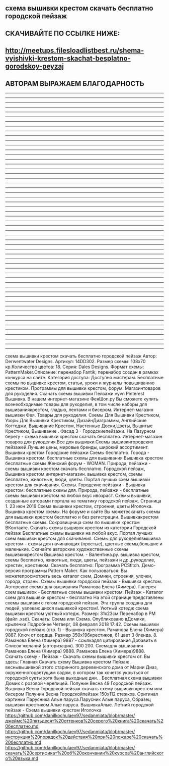 схема вышивки крестом скачать бесплатно городской пейзаж
--------------------------------------------------
СКАЧИВАЙТЕ ПО ССЫЛКЕ НИЖЕ:
--------------------------------------------------
http://meetups.filesloadlistbest.ru/shema-vyishivki-krestom-skachat-besplatno-gorodskoy-peyzaj
--------------------------------------------------
АВТОРАМ ВЫРАЖАЕМ БЛАГОДАРНОСТЬ
--------------------------------------------------
--------------------------------------------------
--------------------------------------------------
--------------------------------------------------
--------------------------------------------------
--------------------------------------------------
--------------------------------------------------
--------------------------------------------------
--------------------------------------------------
--------------------------------------------------
--------------------------------------------------
--------------------------------------------------
--------------------------------------------------
--------------------------------------------------
--------------------------------------------------
--------------------------------------------------
--------------------------------------------------
--------------------------------------------------
--------------------------------------------------
--------------------------------------------------
--------------------------------------------------
--------------------------------------------------
--------------------------------------------------
--------------------------------------------------
--------------------------------------------------
--------------------------------------------------
--------------------------------------------------
--------------------------------------------------
--------------------------------------------------
--------------------------------------------------
--------------------------------------------------
--------------------------------------------------
--------------------------------------------------
--------------------------------------------------
--------------------------------------------------
--------------------------------------------------
--------------------------------------------------
--------------------------------------------------
--------------------------------------------------
--------------------------------------------------
--------------------------------------------------
--------------------------------------------------
--------------------------------------------------
--------------------------------------------------
--------------------------------------------------
--------------------------------------------------
--------------------------------------------------
--------------------------------------------------
--------------------------------------------------
--------------------------------------------------
--------------------------------------------------
--------------------------------------------------
--------------------------------------------------
--------------------------------------------------
--------------------------------------------------
--------------------------------------------------
схема вышивки крестом скачать бесплатно городской пейзаж Автор: Derwentwater Designs. Артикул: 14DD302. Размер схемы: 108x70 кр.Количество цветов: 18. Серия: Dales Designs. Формат схемы: PatternMaker.Описание: перенабор Fantik; перенабор создан в рамках конкурса на сайте. Категория доступа: Доступно мастерам. Бесплатные схемы по вышивке крестом, статьи, уроки и журналы повышиванию крестиком. Программы для вышивки крестом, форум. Магазинтоваров для рукоделия. Скачать схемы вышивки Пейзажи  vyvn  Pinterest  Вышивка. В нашем интернет-магазине ФеяШоп.ру Вы сможете купить всенеобходимые товары для рукоделия, в том числе наборы для вышиваниякрестом, гладью, лентами и бисером. Интернет-магазин вышивки Фея. Товары для рукоделия. Схемы Для Вышивки Крестиком, Узоры Для Вышивки Крестиком, ДизайнДиаграммы, Английские Коттеджи, Вышивание Крестом, Настенные Доски,Цветы, Вышитые Крестиком, Вышивание .   Фасад 3 - Городскиепейзажи.  На Лазурном берегу - схема вышивки крестом скачать бесплатно. Интернет-магазин товаров для рукоделия.Все для вышивки.Схемы вышивкигородских пейзажей.Лучшие цены, мировые бренды, широкий ассортимент. Вышивки крестом Городские пейзажи  Схемы бесплатно. Города - Вышивка крестом: бесплатные схемы для вышивания
Вышивка крестом бесплатные схемы  Женский форум - WOMAN. Природа, пейзажи - схемы вышивки крестом скачать бесплатно. Городской пейзаж, Вышивка крестом  интернет-магазин. вышивка крестом, схемы бесплатно, животные, люди, цветы. Портал лучших схем вышивки крестом для скачивания. Схемы. Городские пейзажи - Вышивка крестом: бесплатные схемы для. Природа, пейзажи - бесплатные схемы вышивки крестом на любой вкус ивозраст. Схемы вышивки, созданные авторами портала  на тематику городской пейзаж. Страница 1. 23 июн 2016  Схема вышивки крестом, строения, цветы  Иголочка.
Вышивка крестом схемы. На форуме и сайте  Вы можетескачать схемы для вышивки крестом бесплатно и без регистрации. Вышивкакрестом бесплатные схемы. Сокровищница схем по вышивке крестом  ВКонтакте. Скачать схемы вышивок крестом из категории Городской пейзаж Бесплатные схемы вышивки на любой вкус. Портал лучших схем вышивки крестом для скачивания. Схемы для рукоделиявышивка крестом - схемы для начинающих (простые), цветные схемы,большие и маленькие. Скачайте авторские художественные схемы вышивкикрестом Вышивка крестом. - Валентина.ру. вышивка крестом, схемы бесплатно, животные, люди, цветы, пейзажи и др.,рукоделие, крестик, крестиком.  Скачать бесплатно:  Программа PCStitch. Демо-версия программы Pattern Maker. Как пользоваться: Вы можетепросмотреть весь каталог схем,  Домики, строения, улочки, города, страны. Схемы вышивки городской пейзаж - Вышивка крестом. Авторские схемы для вышивания Раманова Елена (Химера). Галерея схем вышивок - Бесплатные схемы вышивки крестом. Пейзаж - Каталог схем для вышивки крестом - бесплатно
На этой странице представлены схемы вышивки с тегом городской пейзаж. Эта группа создана для людей, увлекающихся вышивкой крестом!. Уютный котедж  схема вышивки крестом уютный котедж. Размер: 31x23см.Перенабор в РМ (файл .xsd). Скачать: Схема или Схема. Опубликовано вДомики, крылечки  Подробнее  Четверг, 08 февраля 2018 17:42. Схемы вышивки городской пейзаж (стр. 1) - Вышивка крестом. Раманова Елена (Химера) 9887. Ключ от сердца. Размер 350х196крестиков, 61 цвет 3 бленда. 8. Раманова Елена (Химера) 9887 - cсылкадля цитирования Добавить в Список желаний (авторизация). 300 200. Схемадля вышивания Раманова Елена (Химера) 9888. Раманова Елена (Химера)9888. Скачать схему - Пейзаж - Скачать схемы вышивки крестом от. Вы здесь: Главная  Скачать схему  Вышивка крестом Пейзаж . веснывышивкой этого старинного деревенского дома от Марии Диаз, окруженногоцветущим садом, в котором так хочется укрыться от городской суеты хотя бына выходные дни. . Бесплатная схема вышивки Домик с розовой черепицей. Полунин Весна 49 Городской пейзаж. Вышивка Весна Городской пейзаж скачать схему вышивки крестом или бисером Полунин Весна Городскойпейзаж 150х112 стежков. Оригинал картинки Парусника Алые паруса.Парусник Алые паруса, Образец вышивки крестиком Алые паруса. ВышивкаАлые. Летний городской пейзаж - Схема вышивки крестом  Иголочка
https://github.com/danilkochulaev97/sedanmiata/blob/master/джеймс%20пятьдесят%20оттенков%20серого%20книга%20скачать%20бесплатно.md
https://github.com/danilkochulaev97/sedanmiata/blob/master/инструкция%20порядок%20действия%20при%20пожаре%20скачать%20бесплатно.md
https://github.com/danilkochulaev97/sedanmiata/blob/master/скачать%20сертификат%20об%20окончании%20курсов%20английского%20языка.md